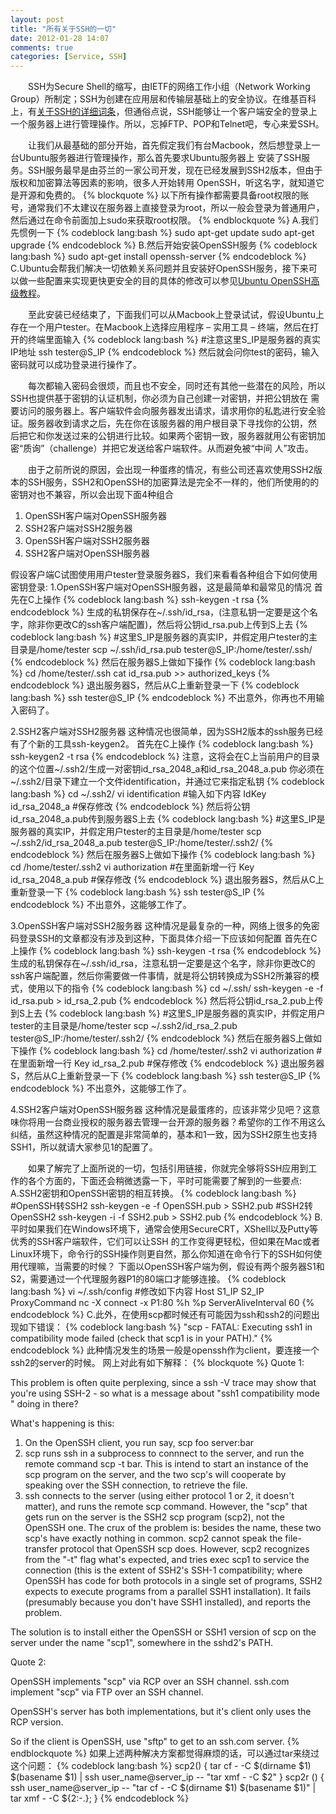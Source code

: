 ```yaml
---
layout: post
title: "所有关于SSH的一切"
date: 2012-01-28 14:07
comments: true
categories: [Service, SSH]
---
```


　　SSH为Secure Shell的缩写，由IETF的网络工作小组（Network Working Group）所制定；SSH为创建在应用层和传输层基础上的安全协议。在维基百科上，有<a href="http://zh.wikipedia.org/wiki/SSH" target="_blank">关于SSH的详细词条</a>，但通俗点说，SSH能够让一个客户端安全的登录上一个服务器上进行管理操作。所以，忘掉FTP、POP和Telnet吧，专心来爱SSH。

　　让我们从最基础的部分开始，首先假定我们有台Macbook，然后想登录上一台Ubuntu服务器进行管理操作，那么首先要求Ubuntu服务器上 安装了SSH服务。SSH服务最早是由芬兰的一家公司开发，现在已经发展到SSH2版本，但由于版权和加密算法等因素的影响，很多人开始转用 OpenSSH，听这名字，就知道它是开源和免费的。
{% blockquote %}
以下所有操作都需要具备root权限的账号，通常我们不太建议在服务器上直接登录为root，所以一般会登录为普通用户，然后通过在命令前面加上sudo来获取root权限。
{% endblockquote %}
A.我们先惯例一下
{% codeblock lang:bash %}
sudo apt-get update sudo apt-get upgrade
{% endcodeblock %}
B.然后开始安装OpenSSH服务
{% codeblock lang:bash %}
sudo apt-get install openssh-server
{% endcodeblock %}
C.Ubuntu会帮我们解决一切依赖关系问题并且安装好OpenSSH服务，接下来可以做一些配置来实现更快更安全的目的具体的修改可以参见<a href="http://wiki.ubuntu.org.cn/OpenSSH%E9%AB%98%E7%BA%A7%E6%95%99%E7%A8%8B" target="_blank">Ubuntu OpenSSH高级教程</a>。

　　至此安装已经结束了，下面我们可以从Macbook上登录试试，假设Ubuntu上存在一个用户tester。在Macbook上选择应用程序 – 实用工具 – 终端，然后在打开的终端里面输入
{% codeblock lang:bash %}
#注意这里S_IP是服务器的真实IP地址
ssh tester@S_IP
{% endcodeblock %}
然后就会问你test的密码，输入密码就可以成功登录进行操作了。

　　每次都输入密码会很烦，而且也不安全，同时还有其他一些潜在的风险，所以SSH也提供基于密钥的认证机制，你必须为自己创建一对密钥，并把公钥放在 需要访问的服务器上。客户端软件会向服务器发出请求，请求用你的私匙进行安全验证。服务器收到请求之后，先在你在该服务器的用户根目录下寻找你的公钥，然 后把它和你发送过来的公钥进行比较。如果两个密钥一致，服务器就用公有密钥加密“质询”（challenge）并把它发送给客户端软件。从而避免被“中间 人”攻击。

　　由于之前所说的原因，会出现一种蛋疼的情况，有些公司还喜欢使用SSH2版本的SSH服务，SSH2和OpenSSH的加密算法是完全不一样的，他们所使用的的密钥对也不兼容，所以会出现下面4种组合

<ol>
<li>OpenSSH客户端对OpenSSH服务器</li>
<li>SSH2客户端对SSH2服务器</li>
<li>OpenSSH客户端对SSH2服务器</li>
<li>SSH2客户端对OpenSSH服务器</li>
</ol>
假设客户端C试图使用用户tester登录服务器S，我们来看看各种组合下如何使用密钥登录:
1.OpenSSH客户端对OpenSSH服务器，这是最简单和最常见的情况
首先在C上操作
{% codeblock lang:bash %}
ssh-keygen -t rsa
{% endcodeblock %}
生成的私钥保存在~/.ssh/id_rsa，(注意私钥一定要是这个名字，除非你更改C的ssh客户端配置)，然后将公钥id_rsa.pub上传到S上去
{% codeblock lang:bash %}
#这里S_IP是服务器的真实IP，并假定用户tester的主目录是/home/tester
scp ~/.ssh/id_rsa.pub tester@S_IP:/home/tester/.ssh/
{% endcodeblock %}
然后在服务器S上做如下操作
{% codeblock lang:bash %}
cd /home/tester/.ssh
cat id_rsa.pub >> authorized_keys
{% endcodeblock %}
退出服务器S，然后从C上重新登录一下
{% codeblock lang:bash %}
ssh tester@S_IP
{% endcodeblock %}
不出意外，你再也不用输入密码了。

2.SSH2客户端对SSH2服务器
这种情况也很简单，因为SSH2版本的ssh服务已经有了个新的工具ssh-keygen2。
首先在C上操作
{% codeblock lang:bash %}
ssh-keygen2 -t rsa
{% endcodeblock %}
注意，这将会在C上当前用户的目录的这个位置~/.ssh2/生成一对密钥id_rsa_2048_a和id_rsa_2048_a.pub
你必须在~/.ssh2/目录下建立一个文件identification，并通过它来指定私钥
{% codeblock lang:bash %}
cd ~/.ssh2/
vi identification
#输入如下内容
IdKey id_rsa_2048_a
#保存修改
{% endcodeblock %}
然后将公钥id_rsa_2048_a.pub传到服务器S上去
{% codeblock lang:bash %}
#这里S_IP是服务器的真实IP，并假定用户tester的主目录是/home/tester
scp ~/.ssh2/id_rsa_2048_a.pub tester@S_IP:/home/tester/.ssh2/
{% endcodeblock %}
然后在服务器S上做如下操作
{% codeblock lang:bash %}
cd /home/tester/.ssh2
vi authorization
#在里面新增一行
Key id_rsa_2048_a.pub
#保存修改
{% endcodeblock %}
退出服务器S，然后从C上重新登录一下
{% codeblock lang:bash %}
ssh tester@S_IP
{% endcodeblock %}
不出意外，这能够工作了。

3.OpenSSH客户端对SSH2服务器
这种情况是最复杂的一种，网络上很多的免密码登录SSH的文章都没有涉及到这种，下面具体介绍一下应该如何配置
首先在C上操作
{% codeblock lang:bash %}
ssh-keygen -t rsa
{% endcodeblock %}
生成的私钥保存在~/.ssh/id_rsa，注意私钥一定要是这个名字，除非你更改C的ssh客户端配置，然后你需要做一件事情，就是将公钥转换成为SSH2所兼容的模式，使用以下的指令
{% codeblock lang:bash %}
cd ~/.ssh/ ssh-keygen -e -f id_rsa.pub > id_rsa_2.pub
{% endcodeblock %}
然后将公钥id_rsa_2.pub上传到S上去
{% codeblock lang:bash %}
#这里S_IP是服务器的真实IP，并假定用户tester的主目录是/home/tester
scp ~/.ssh2/id_rsa_2.pub tester@S_IP:/home/tester/.ssh2/
{% endcodeblock %}
然后在服务器S上做如下操作
{% codeblock lang:bash %}
cd /home/tester/.ssh2
vi authorization
#在里面新增一行
Key id_rsa_2.pub
#保存修改
{% endcodeblock %}
退出服务器S，然后从C上重新登录一下
{% codeblock lang:bash %}
ssh tester@S_IP
{% endcodeblock %}
不出意外，这能够工作了。

4.SSH2客户端对OpenSSH服务器
这种情况是最蛋疼的，应该非常少见吧？这意味你将用一台商业授权的服务器去管理一台开源的服务器？希望你的工作不用这么纠结，虽然这种情况的配置是非常简单的，基本和1一致，因为SSH2原生也支持SSH1，所以就请大家参见1的配置了。

　　如果了解完了上面所说的一切，包括引用链接，你就完全够将SSH应用到工作的各个方面的，下面还会稍微透露一下，平时可能需要了解到的一些要点:
A.SSH2密钥和OpenSSH密钥的相互转换。
{% codeblock lang:bash %}
#OpenSSH转SSH2
ssh-keygen -e -f OpenSSH.pub > SSH2.pub
#SSH2转OpenSSH2
ssh-keygen -i -f SSH2.pub > SSH2.pub
{% endcodeblock %}
B.平时如果我们在Windows环境下，通常会使用SecureCRT，XShell以及Putty等优秀的SSH客户端软件，它们可以让SSH 的工作变得更轻松，但如果在Mac或者Linux环境下，命令行的SSH操作则更自然，那么你知道在命令行下的SSH如何使用代理嘛，当需要的时候？
下面以OpenSSH客户端为例，假设有两个服务器S1和S2，需要通过一个代理服务器P1的80端口才能够连接。
{% codeblock lang:bash %}
vi ~/.ssh/config
#修改如下内容
Host S1_IP S2_IP
    ProxyCommand nc -X connect -x P1:80 %h %p
    ServerAliveInterval 60
{% endcodeblock %}
C.此外，在使用scp都时候还有可能因为ssh和ssh2的问题出现如下错误：
{% codeblock lang:bash %}
"scp - FATAL: Executing ssh1 in compatibility mode failed (check that scp1 is in your PATH)."
{% endcodeblock %}
此种情况发生的场景一般是openssh作为client，要连接一个ssh2的server的时候。
网上对此有如下解释：
{% blockquote %}
Quote 1:

This problem is often quite perplexing, since a ssh -V trace may show that you're using SSH-2 - so what 
is a message about "ssh1 compatibility mode " doing in there?

What's happening is this:
  
  1. On the OpenSSH client, you run say, scp foo server:bar
  2. scp runs ssh in a subprocess to connnect to the server, and run the remote command scp -t bar. This 
     is intend to start an instance of the scp program on the server, and the two scp's will cooperate by
     speaking over the SSH connection, to retrieve the file.
  3. ssh connects to the server (using either protocol 1 or 2, it doesn't matter), and runs the remote scp
     command. However, the "scp" that gets run on the server is the SSH2 scp program (scp2), not the 
     OpenSSH one. The crux of the problem is: besides the name, these two scp's have exactly nothing in 
     common. scp2 cannot speak the file-transfer protocol that OpenSSH scp does. However, scp2 recognizes
     from the "-t" flag what's expected, and tries exec scp1 to service the connection (this is the extent
     of SSH2's SSH-1 compatibility; where OpenSSH has code for both protocols in a single set of programs,
     SSH2 expects to execute programs from a parallel SSH1 installation). It fails (presumably because
     you don't have SSH1 installed), and reports the problem.

The solution is to install either the OpenSSH or SSH1 version of scp on the server under the name "scp1",
somewhere in the sshd2's PATH.


Quote 2:

OpenSSH implements "scp" via RCP over an SSH channel.
ssh.com implement "scp" via FTP over an SSH channel.

OpenSSH's server has both implementations, but it's client only uses
the RCP version.

So if the client is OpenSSH, use "sftp" to get to an ssh.com server.
{% endblockquote %}
如果上述两种解决方案都觉得麻烦的话，可以通过tar来绕过这个问题：
{% codeblock lang:bash %}
scp2() {
    tar cf - -C $(dirname $1) $(basename $1)  | ssh user_name@server_ip -- "tar xmf - -C $2"
}
scp2r () {
    ssh user_name@server_ip -- "tar cf - -C $(dirname $1) $(basename $1)" | tar xmf - -C ${2:-.};
}
{% endcodeblock %}
